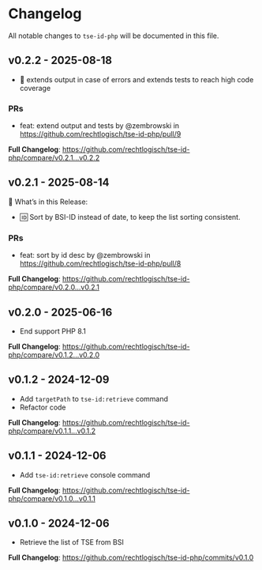 # Changelog

All notable changes to `tse-id-php` will be documented in this file.

## v0.2.2 - 2025-08-18

- 🔧 extends output in case of errors and extends tests to reach high code coverage

### PRs

* feat: extend output and tests by @zembrowski in https://github.com/rechtlogisch/tse-id-php/pull/9

**Full Changelog**: https://github.com/rechtlogisch/tse-id-php/compare/v0.2.1...v0.2.2

## v0.2.1 - 2025-08-14

🚀 What’s in this Release:

- 🆔 Sort by BSI-ID instead of date, to keep the list sorting consistent.

### PRs

* feat: sort by id desc by @zembrowski in https://github.com/rechtlogisch/tse-id-php/pull/8

**Full Changelog**: https://github.com/rechtlogisch/tse-id-php/compare/v0.2.0...v0.2.1

## v0.2.0 - 2025-06-16

- End support PHP 8.1

**Full Changelog**: https://github.com/rechtlogisch/tse-id-php/compare/v0.1.2...v0.2.0

## v0.1.2 - 2024-12-09

- Add `targetPath` to `tse-id:retrieve` command
- Refactor code

**Full Changelog**: https://github.com/rechtlogisch/tse-id-php/compare/v0.1.1...v0.1.2

## v0.1.1 - 2024-12-06

- Add `tse-id:retrieve` console command

**Full Changelog**: https://github.com/rechtlogisch/tse-id-php/compare/v0.1.0...v0.1.1

## v0.1.0 - 2024-12-06

- Retrieve the list of TSE from BSI

**Full Changelog**: https://github.com/rechtlogisch/tse-id-php/commits/v0.1.0
